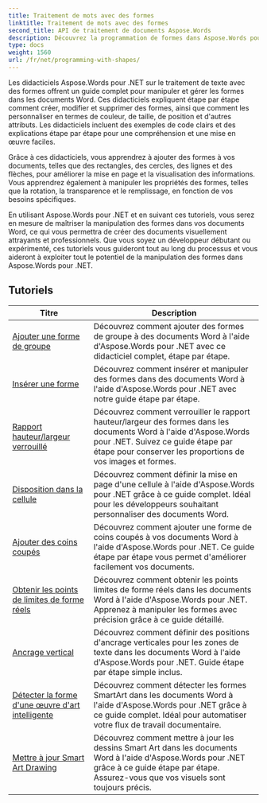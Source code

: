 ```yaml
---
title: Traitement de mots avec des formes
linktitle: Traitement de mots avec des formes
second_title: API de traitement de documents Aspose.Words
description: Découvrez la programmation de formes dans Aspose.Words pour .NET. Apprenez à manipuler et personnaliser des formes dans vos documents Word avec des didacticiels étape par étape et des exemples de code en C#.
type: docs
weight: 1560
url: /fr/net/programming-with-shapes/
---
```

Les didacticiels Aspose.Words pour .NET sur le traitement de texte avec des formes offrent un guide complet pour manipuler et gérer les formes dans les documents Word. Ces didacticiels expliquent étape par étape comment créer, modifier et supprimer des formes, ainsi que comment les personnaliser en termes de couleur, de taille, de position et d'autres attributs. Les didacticiels incluent des exemples de code clairs et des explications étape par étape pour une compréhension et une mise en œuvre faciles.

Grâce à ces didacticiels, vous apprendrez à ajouter des formes à vos documents, telles que des rectangles, des cercles, des lignes et des flèches, pour améliorer la mise en page et la visualisation des informations. Vous apprendrez également à manipuler les propriétés des formes, telles que la rotation, la transparence et le remplissage, en fonction de vos besoins spécifiques.

En utilisant Aspose.Words pour .NET et en suivant ces tutoriels, vous serez en mesure de maîtriser la manipulation des formes dans vos documents Word, ce qui vous permettra de créer des documents visuellement attrayants et professionnels. Que vous soyez un développeur débutant ou expérimenté, ces tutoriels vous guideront tout au long du processus et vous aideront à exploiter tout le potentiel de la manipulation des formes dans Aspose.Words pour .NET.

 ## Tutoriels
| Titre | Description |
| --- | --- |
| [Ajouter une forme de groupe](./add-group-shape/) | Découvrez comment ajouter des formes de groupe à des documents Word à l'aide d'Aspose.Words pour .NET avec ce didacticiel complet, étape par étape. |
| [Insérer une forme](./insert-shape/) | Découvrez comment insérer et manipuler des formes dans des documents Word à l'aide d'Aspose.Words pour .NET avec notre guide étape par étape. |
| [Rapport hauteur/largeur verrouillé](./aspect-ratio-locked/) | Découvrez comment verrouiller le rapport hauteur/largeur des formes dans les documents Word à l'aide d'Aspose.Words pour .NET. Suivez ce guide étape par étape pour conserver les proportions de vos images et formes. |
| [Disposition dans la cellule](./layout-in-cell/) | Découvrez comment définir la mise en page d'une cellule à l'aide d'Aspose.Words pour .NET grâce à ce guide complet. Idéal pour les développeurs souhaitant personnaliser des documents Word. |
| [Ajouter des coins coupés](./add-corners-snipped/) | Découvrez comment ajouter une forme de coins coupés à vos documents Word à l'aide d'Aspose.Words pour .NET. Ce guide étape par étape vous permet d'améliorer facilement vos documents. |
| [Obtenir les points de limites de forme réels](./get-actual-shape-bounds-points/) | Découvrez comment obtenir les points limites de forme réels dans les documents Word à l'aide d'Aspose.Words pour .NET. Apprenez à manipuler les formes avec précision grâce à ce guide détaillé. |
| [Ancrage vertical](./vertical-anchor/) | Découvrez comment définir des positions d'ancrage verticales pour les zones de texte dans les documents Word à l'aide d'Aspose.Words pour .NET. Guide étape par étape simple inclus.|
| [Détecter la forme d'une œuvre d'art intelligente](./detect-smart-art-shape/) | Découvrez comment détecter les formes SmartArt dans les documents Word à l'aide d'Aspose.Words pour .NET grâce à ce guide complet. Idéal pour automatiser votre flux de travail documentaire. |
| [Mettre à jour Smart Art Drawing](./update-smart-art-drawing/) | Découvrez comment mettre à jour les dessins Smart Art dans les documents Word à l'aide d'Aspose.Words pour .NET grâce à ce guide étape par étape. Assurez-vous que vos visuels sont toujours précis. |